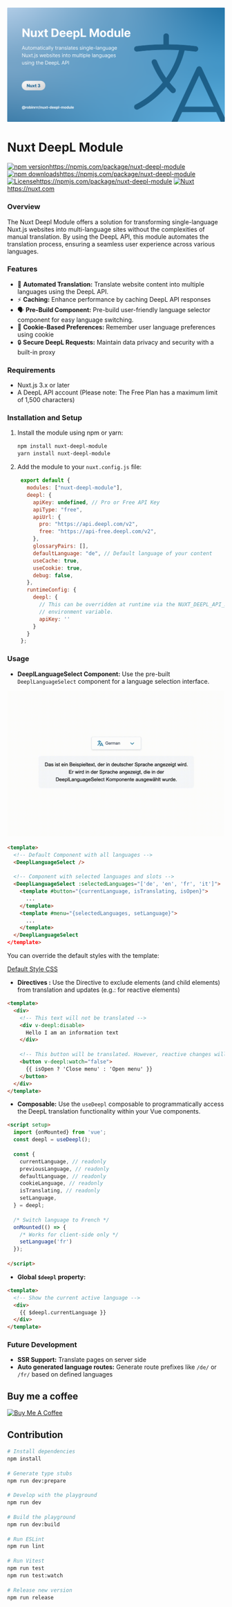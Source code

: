 ![Nuxt Deepl Module Cover](./.github/images/cover.png)

# Nuxt DeepL Module

[![npm version][npm-version-src]][npm-version-href]https://npmjs.com/package/nuxt-deepl-module
[![npm downloads][npm-downloads-src]][npm-downloads-href]https://npmjs.com/package/nuxt-deepl-module
[![License][license-src]][license-href]https://npmjs.com/package/nuxt-deepl-module
[![Nuxt][nuxt-src]][nuxt-href]https://nuxt.com

### Overview

The Nuxt Deepl Module offers a solution for transforming single-language Nuxt.js websites into multi-language sites without the complexities of manual translation. By using the DeepL API, this module automates the translation process, ensuring a seamless user experience across various languages.


### Features

- 🤖 **Automated Translation:** Translate website content into multiple languages using the DeepL API.
- ⚡️ **Caching:** Enhance performance by caching DeepL API responses
- 🗣️ **Pre-Build Component:** Pre-build user-friendly language selector component for easy language switching.
- 🍪 **Cookie-Based Preferences:** Remember user language preferences using cookie
- 🔒 **Secure DeepL Requests:** Maintain data privacy and security with a built-in proxy


### Requirements

- Nuxt.js 3.x or later
- A DeepL API account (Please note: The Free Plan has a maximum limit of 1,500 characters)


### Installation and Setup

1. Install the module using npm or yarn:

   ```bash
   npm install nuxt-deepl-module
   yarn install nuxt-deepl-module
   ```
2. Add the module to your `nuxt.config.js` file:

   ```js
    export default {
      modules: ["nuxt-deepl-module"],
      deepl: {
        apiKey: undefined, // Pro or Free API Key
        apiType: "free",
        apiUrl: {
          pro: "https://api.deepl.com/v2",
          free: "https://api-free.deepl.com/v2",
        },
        glossaryPairs: [], 
        defaultLanguage: "de", // Default language of your content
        useCache: true,
        useCookie: true,
        debug: false,
      },
      runtimeConfig: {
        deepl: {
          // This can be overridden at runtime via the NUXT_DEEPL_API_KEY
          // environment variable.
          apiKey: ''
        }
      }
    };

   ```


### Usage

- **DeeplLanguageSelect Component:**
  Use the pre-built `DeeplLanguageSelect` component for a language selection interface.

![Preview of DeeplLanguageSelect component](./.github/images/component-preview.gif)

```html
<template>
  <!-- Default Component with all languages -->
  <DeeplLanguageSelect />

  <!-- Component with selected languages and slots -->
  <DeeplLanguageSelect :selectedLanguages="['de', 'en', 'fr', 'it']">
    <template #button="{currentLanguage, isTranslating, isOpen}">
      ...
    </template>
    <template #menu="{selectedLanguages, setLanguage}">
      ...
    </template>
  </DeeplLanguageSelect
</template>
```

You can override the default styles with the template:

[Default Style CSS](https://github.com/Robinrrr/nuxt-deepl-module/blob/main/src/assets/style.css)

- **Directives :**
  Use the Directive to exclude elements (and child elements) from translation and updates (e.g.: for reactive elements)

```html
<template>
  <div>
    <!-- This text will not be translated -->
    <div v-deepl:disable>
      Hello I am an information text
    </div>

    <!-- This button will be translated. However, reactive changes will not be taken into account. -->
    <button v-deepl:watch="false">
      {{ isOpen ? 'Close menu' : 'Open menu' }}
    </button>
  </div>
</template>
```

- **Composable:**
  Use the `useDeepl` composable to programmatically access the DeepL translation functionality within your Vue components.

```html
<script setup>
  import {onMounted} from 'vue';
  const deepl = useDeepl();

  const {
    currentLanguage, // readonly
    previousLanguage, // readonly
    defaultLanguage, // readonly
    cookieLanguage, // readonly
    isTranslating, // readonly
    setLanguage,
  } = deepl;

  /* Switch language to French */
  onMounted(() => {
    /* Works for client-side only */
    setLanguage('fr')
  });

</script>
```

- **Global `$deepl` property:**

```html
<template>
  <!-- Show the current active language -->
  <div>
    {{ $deepl.currentLanguage }}
  </div>
</template>
```


### Future Development

- **SSR Support:**
  Translate pages on server side
- **Auto generated language routes:**
  Generate route prefixes like `/de/` or `/fr/` based on defined languages


## Buy me a coffee

<a href="https://www.buymeacoffee.com/robinrrr" target="_blank"><img src="https://cdn.buymeacoffee.com/buttons/v2/default-yellow.png" alt="Buy Me A Coffee" style="width: 164px !important;" ></a>


## Contribution

```bash
# Install dependencies
npm install

# Generate type stubs
npm run dev:prepare

# Develop with the playground
npm run dev

# Build the playground
npm run dev:build

# Run ESLint
npm run lint

# Run Vitest
npm run test
npm run test:watch

# Release new version
npm run release
```

[npm-version-src]: https://img.shields.io/npm/v/nuxt-deepl-module/latest.svg?style=flat&colorA=020420&colorB=00DC82
[npm-version-href]: https://npmjs.com/package/nuxt-deepl-module
[npm-downloads-src]: https://img.shields.io/npm/dm/nuxt-deepl-module.svg?style=flat&colorA=020420&colorB=00DC82
[npm-downloads-href]: https://npmjs.com/package/nuxt-deepl-module
[license-src]: https://img.shields.io/npm/l/nuxt-deepl-module.svg?style=flat&colorA=020420&colorB=00DC82
[license-href]: https://npmjs.com/package/nuxt-deepl-module
[nuxt-src]: https://img.shields.io/badge/Nuxt-020420?logo=nuxt.js
[nuxt-href]: https://nuxt.com
